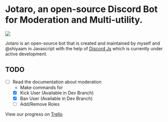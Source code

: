 # Jotaro, an open-source Discord Bot for Moderation and Multi-utility.

![](https://i1.sndcdn.com/avatars-lWhzYHAVa9rOcZMl-F0VLYg-t200x200.jpg)

Jotaro is an open-source bot that is created and maintained by myself and @shiyaam in Javascript with the help of [Discord Js](discord.js.org) which is currently under active development.

## TODO

- [ ] Read the documentation about moderation
  - Make commands for
  - [x] Kick User (Available in Dev Branch)
  - [x] Ban User (Available in Dev Branch)
  - [ ] Add/Remove Roles

View our progress on [Trello](https://trello.com/b/PHbnYU7h/jotaro)
